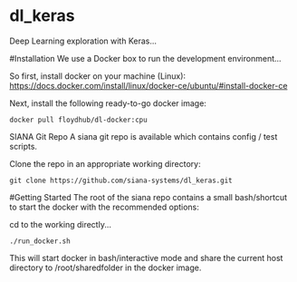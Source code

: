 # dl_keras
Deep Learning exploration with Keras...

#Installation
We use a Docker box to run the development environment...

So first, install docker on your machine (Linux): 
https://docs.docker.com/install/linux/docker-ce/ubuntu/#install-docker-ce

Next, install  the following ready-to-go docker image:

	docker pull floydhub/dl-docker:cpu

SIANA Git Repo
A siana git repo is available which contains config / test scripts.

Clone the repo in an appropriate working directory:

	git clone https://github.com/siana-systems/dl_keras.git

#Getting Started
The root of the siana repo contains a small bash/shortcut to start the docker with the recommended options:

cd to the working directly...

	./run_docker.sh

This will start docker in bash/interactive mode and share the current host directory to /root/sharedfolder in the docker image.
